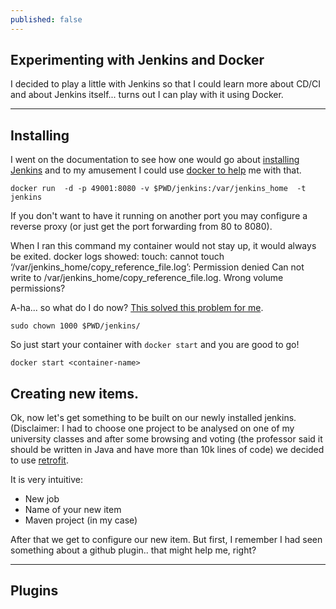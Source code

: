 ```yaml
---
published: false
---
```



## Experimenting with Jenkins and Docker

I decided to play a little with Jenkins so that I could learn more about CD/CI and about Jenkins itself... turns out I can play with it using Docker.

***


## Installing

I went on the documentation to see how one would go about [installing Jenkins](https://wiki.jenkins-ci.org/display/JENKINS/Installing+Jenkins) and to my amusement I could use [docker to help](https://wiki.jenkins-ci.org/display/JENKINS/Installing+Jenkins+with+Docker) me with that.

	docker run  -d -p 49001:8080 -v $PWD/jenkins:/var/jenkins_home  -t jenkins 
    
If you don't want to have it running on another port you may configure a reverse proxy (or just get the port forwarding from 80 to 8080).

When I ran this command my container would not stay up, it would always be exited.
docker logs showed:
	touch: cannot touch ‘/var/jenkins_home/copy_reference_file.log’: Permission denied
	Can not write to /var/jenkins_home/copy_reference_file.log. Wrong volume permissions?

A-ha... so what do I do now? [This solved this problem for me](https://github.com/jenkinsci/docker/issues/177#issuecomment-163656932).

	sudo chown 1000 $PWD/jenkins/

So just start your container with `docker start` and you are good to go!

	docker start <container-name>

## Creating new items.

Ok, now let's get something to be built on our newly installed jenkins.
(Disclaimer: I had to choose one project to be analysed on one of my university classes and after some browsing and voting (the professor said it should be written in Java and have more than 10k lines of code) we decided to use [retrofit](https://github.com/square/retrofit).

It is very intuitive:
- New job
- Name of your new item
- Maven project (in my case)

After that we get to configure our new item. But first, I remember I had seen something about a github plugin.. that might help me, right? 

***


## Plugins



